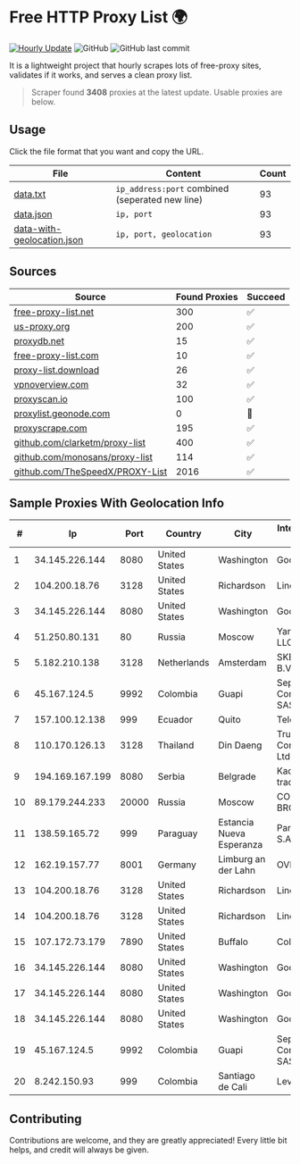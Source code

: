 
# Free HTTP Proxy List 🌍

[![Hourly Update](https://github.com/mertguvencli/http-proxy-list/actions/workflows/main.yml/badge.svg?branch=main)](https://github.com/mertguvencli/http-proxy-list/actions/workflows/main.yml)
![GitHub](https://img.shields.io/github/license/mertguvencli/http-proxy-list)
![GitHub last commit](https://img.shields.io/github/last-commit/mertguvencli/http-proxy-list)

It is a lightweight project that hourly scrapes lots of free-proxy sites, validates if it works, and serves a clean proxy list.


> Scraper found **3408** proxies at the latest update. Usable proxies are below.

## Usage

Click the file format that you want and copy the URL.


|File|Content|Count|
|----|-------|-----|
|[data.txt](https://raw.githubusercontent.com/mertguvencli/http-proxy-list/main/proxy-list/data.txt)|`ip_address:port` combined (seperated new line)|93|
|[data.json](https://raw.githubusercontent.com/mertguvencli/http-proxy-list/main/proxy-list/data.json)|`ip, port`|93|
|[data-with-geolocation.json](https://raw.githubusercontent.com/mertguvencli/http-proxy-list/main/proxy-list/data-with-geolocation.json)|`ip, port, geolocation`|93|

## Sources

|Source|Found Proxies|Succeed|
|------|-------------|-------|
|[free-proxy-list.net](https://free-proxy-list.net)|300|✅|
|[us-proxy.org](https://www.us-proxy.org)|200|✅|
|[proxydb.net](http://proxydb.net)|15|✅|
|[free-proxy-list.com](https://free-proxy-list.com/?page=&port=&type%5B%5D=http&type%5B%5D=https&up_time=0&search=Search)|10|✅|
|[proxy-list.download](https://www.proxy-list.download/HTTP)|26|✅|
|[vpnoverview.com](https://vpnoverview.com/privacy/anonymous-browsing/free-proxy-servers)|32|✅|
|[proxyscan.io](https://www.proxyscan.io)|100|✅|
|[proxylist.geonode.com](https://proxylist.geonode.com/api/proxy-list?limit=300&page=1&sort_by=lastChecked&sort_type=desc&protocols=http,https)|0|🚫|
|[proxyscrape.com](https://api.proxyscrape.com/v2/?request=displayproxies&protocol=http&timeout=10000&country=all&ssl=all&anonymity=all)|195|✅|
|[github.com/clarketm/proxy-list](https://raw.githubusercontent.com/clarketm/proxy-list/master/proxy-list-raw.txt)|400|✅|
|[github.com/monosans/proxy-list](https://raw.githubusercontent.com/monosans/proxy-list/main/proxies/http.txt)|114|✅|
|[github.com/TheSpeedX/PROXY-List](https://raw.githubusercontent.com/TheSpeedX/PROXY-List/master/http.txt)|2016|✅|


## Sample Proxies With Geolocation Info

|#|Ip|Port|Country|City|Internet Service Provider|
|-|--|----|-------|----|-------------------------|
|1|34.145.226.144|8080|United States|Washington|Google LLC|
|2|104.200.18.76|3128|United States|Richardson|Linode, LLC|
|3|34.145.226.144|8080|United States|Washington|Google LLC|
|4|51.250.80.131|80|Russia|Moscow|Yandex.Cloud LLC|
|5|5.182.210.138|3128|Netherlands|Amsterdam|SKB Enterprise B.V.|
|6|45.167.124.5|9992|Colombia|Guapi|Sepcom Comunicaciones SAS|
|7|157.100.12.138|999|Ecuador|Quito|Telconet S.A|
|8|110.170.126.13|3128|Thailand|Din Daeng|True Internet Corporation CO. Ltd.|
|9|194.169.167.199|8080|Serbia|Belgrade|Kadri Haxhiaj trading as "B.I."|
|10|89.179.244.233|20000|Russia|Moscow|CORBINA-BROADBAND|
|11|138.59.165.72|999|Paraguay|Estancia Nueva Esperanza|Panda Conect S.A.|
|12|162.19.157.77|8001|Germany|Limburg an der Lahn|OVH SAS|
|13|104.200.18.76|3128|United States|Richardson|Linode, LLC|
|14|104.200.18.76|3128|United States|Richardson|Linode, LLC|
|15|107.172.73.179|7890|United States|Buffalo|ColoCrossing|
|16|34.145.226.144|8080|United States|Washington|Google LLC|
|17|34.145.226.144|8080|United States|Washington|Google LLC|
|18|34.145.226.144|8080|United States|Washington|Google LLC|
|19|45.167.124.5|9992|Colombia|Guapi|Sepcom Comunicaciones SAS|
|20|8.242.150.93|999|Colombia|Santiago de Cali|Level 3|



## Contributing

Contributions are welcome, and they are greatly appreciated! Every
little bit helps, and credit will always be given.

